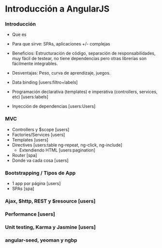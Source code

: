 Introducción a AngularJS
===============

### Introducción
- Que es
- Para que sirve: SPAs, aplicaciones +/- complejas
- Beneficios: Estructuración de código, separación de responsabilidades, muy fácil de testear, no tiene dependencias pero otras librerías son fácilmente integrables.

- Desventajas: Peso, curva de aprendizaje, juegos.

- Data binding [users:filtro+labels]
- Programación declarativa (templates) e imperativa (controllers, services, etc) [users:labels]
- Inyección de dependencias [users:Users]

### MVC
- Controllers y $scope [users]
- Factories/Services [users]
- Templates [users]
- Directives [users:table ng-repeat, ng-click, ng-include]
    - Extendiendo HTML [users:pagination]
- Router [spa]
- Donde va cada cosa [users]

### Bootstrapping / Tipos de App
- 1 app por página [users]
- SPAs [spa]

### Ajax, $http, REST y $resource [users]

### Performance [users]

### Unit testing, Karma y Jasmine [users]

### angular-seed, yeoman y ngbp